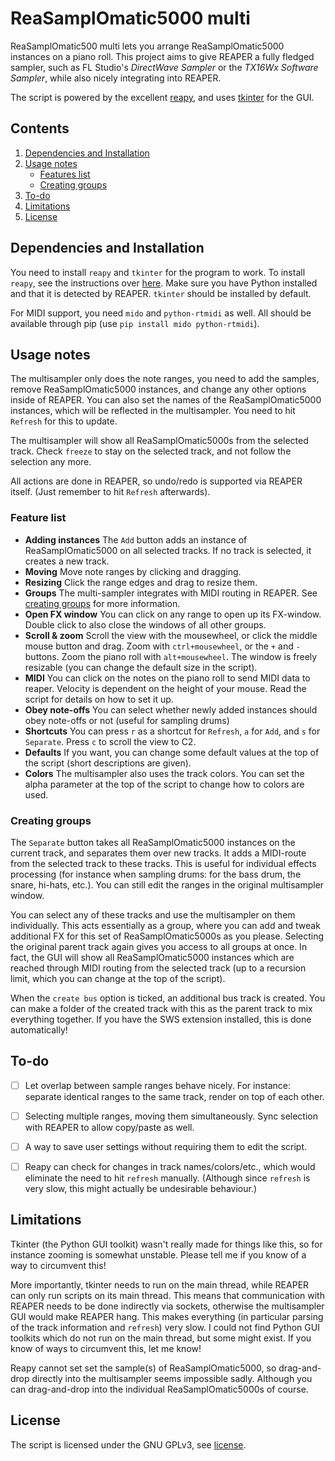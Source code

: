 # ReaSamplOmatic5000 multi

 ReaSamplOmatic500 multi lets you arrange ReaSamplOmatic5000 instances on a piano roll. This project aims to give REAPER a fully fledged sampler, such as FL Studio's _DirectWave Sampler_ or the _TX16Wx Software Sampler_, while also nicely integrating into REAPER.

 The script is powered by the excellent [reapy](https://github.com/RomeoDespres/reapy), and uses [tkinter](https://docs.python.org/3/library/tkinter.html) for the GUI.

## Contents

1. [Dependencies and Installation](#dependencies-and-installation)
2. [Usage notes](#usage-notes)
    * [Features list](#feature-list)
    * [Creating groups](#creating-groups)
3. [To-do](#to-do)
4. [Limitations](#limitations)
5. [License](#license)

## Dependencies and Installation

You need to install `reapy` and `tkinter` for the program to work. To install `reapy`, see the instructions over [here](https://github.com/RomeoDespres/reapy#installation). Make sure you have Python installed and that it is detected by REAPER. `tkinter` should be installed by default.

For MIDI support, you need `mido` and `python-rtmidi` as well. All should be available through pip (use `pip install mido python-rtmidi`).

## Usage notes

The multisampler only does the note ranges, you need to add the samples, remove ReaSamplOmatic5000 instances, and change any other options inside of REAPER. You can also set the names of the ReaSamplOmatic5000 instances, which will be reflected in the multisampler. You need to hit `Refresh` for this to update.

The multisampler will show all ReaSamplOmatic5000s from the selected track. Check `freeze` to stay on the selected track, and not follow the selection any more.

All actions are done in REAPER, so undo/redo is supported via REAPER itself. (Just remember to hit `Refresh` afterwards).

### Feature list

 * __Adding instances__ The `Add` button adds an instance of ReaSamplOmatic5000 on all selected tracks. If no track is selected, it creates a new track.
 * __Moving__ Move note ranges by clicking and dragging.
 * __Resizing__ Click the range edges and drag to resize them.
 * __Groups__ The multi-sampler integrates with MIDI routing in REAPER. See [creating groups](#creating-groups) for more information.
 * __Open FX window__ You can click on any range to open up its FX-window. Double click to also close the windows of all other groups.
 * __Scroll & zoom__ Scroll the view with the mousewheel, or click the middle mouse button and drag. Zoom with `ctrl+mousewheel`, or the `+` and `-` buttons. Zoom the piano roll with `alt+mousewheel`. The window is freely resizable (you can change the default size in the script).
 * __MIDI__ You can click on the notes on the piano roll to send MIDI data to reaper. Velocity is dependent on the height of your mouse. Read the script for details on how to set it up.
 * __Obey note-offs__ You can select whether newly added instances should obey note-offs or not (useful for sampling drums)
 * __Shortcuts__ You can press `r` as a shortcut for `Refresh`, `a` for `Add`, and `s` for `Separate`. Press `c` to scroll the view to C2.
 * __Defaults__ If you want, you can change some default values at the top of the script (short descriptions are given).
 * __Colors__ The multisampler also uses the track colors. You can set the alpha parameter at the top of the script to change how to colors are used.

### Creating groups

The `Separate` button takes all ReaSamplOmatic5000 instances on the current track, and separates them over new tracks. It adds a MIDI-route from the selected track to these tracks. This is useful for individual effects processing (for instance when sampling drums: for the bass drum, the snare, hi-hats, etc.). You can still edit the ranges in the original multisampler window.

You can select any of these tracks and use the multisampler on them individually. This acts essentially as a group, where you can add and tweak additional FX for this set of ReaSamplOmatic5000s as you please. Selecting the original parent track again gives you access to all groups at once. In fact, the GUI will show all ReaSamplOmatic5000 instances which are reached through MIDI routing from the selected track (up to a recursion limit, which you can change at the top of the script).

When the `create bus` option is ticked, an additional bus track is created. You can make a folder of the created track with this as the parent track to mix everything together. If you have the SWS extension installed, this is done automatically!

## To-do
 - [ ] Let overlap between sample ranges behave nicely. For instance: separate identical ranges to the same track, render on top of each other.
 - [ ] Selecting multiple ranges, moving them simultaneously. Sync selection with REAPER to allow copy/paste as well.
 - [ ] A way to save user settings without requiring them to edit the script.
 - [ ] Reapy can check for changes in track names/colors/etc., which would eliminate the need to hit `refresh` manually. (Although since `refresh` is very slow, this might actually be undesirable behaviour.)



## Limitations

Tkinter (the Python GUI toolkit) wasn't really made for things like this, so for instance zooming is somewhat unstable. Please tell me if you know of a way to circumvent this!

More importantly, tkinter needs to run on the main thread, while REAPER can only run scripts on its main thread.
This means that communication with REAPER needs to be done indirectly via sockets, otherwise the multisampler GUI would make REAPER hang. This makes everything (in particular parsing of the track information and `refresh`) very slow. I could not find Python GUI toolkits which do not run on the main thread, but some might exist. If you know of ways to circumvent this, let me know!

Reapy cannot set set the sample(s) of ReaSamplOmatic5000, so drag-and-drop directly into the multisampler seems impossible sadly. Although you can drag-and-drop into the individual ReaSamplOmatic5000s of course.

## License

The script is licensed under the GNU GPLv3, see [license](LICENSE).
